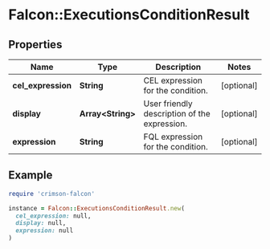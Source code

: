 # Falcon::ExecutionsConditionResult

## Properties

| Name | Type | Description | Notes |
| ---- | ---- | ----------- | ----- |
| **cel_expression** | **String** | CEL expression for the condition. | [optional] |
| **display** | **Array&lt;String&gt;** | User friendly description of the expression. | [optional] |
| **expression** | **String** | FQL expression for the condition. | [optional] |

## Example

```ruby
require 'crimson-falcon'

instance = Falcon::ExecutionsConditionResult.new(
  cel_expression: null,
  display: null,
  expression: null
)
```


